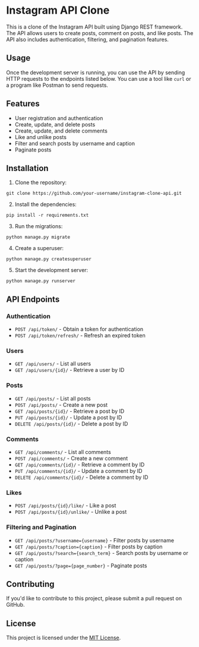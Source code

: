 # Instagram API Clone

This is a clone of the Instagram API built using Django REST framework. The API allows users to create posts, comment on posts, and like posts. The API also includes authentication, filtering, and pagination features.


## Usage

Once the development server is running, you can use the API by sending HTTP requests to the endpoints listed below. You can use a tool like `curl` or a program like Postman to send requests.


## Features

- User registration and authentication
- Create, update, and delete posts
- Create, update, and delete comments
- Like and unlike posts
- Filter and search posts by username and caption
- Paginate posts

## Installation

1. Clone the repository:
```
git clone https://github.com/your-username/instagram-clone-api.git
```

2. Install the dependencies:
```
pip install -r requirements.txt
```

3. Run the migrations:
```
python manage.py migrate
```

4. Create a superuser:
```
python manage.py createsuperuser
```

5. Start the development server:
```
python manage.py runserver
```


## API Endpoints

### Authentication

- `POST /api/token/` - Obtain a token for authentication
- `POST /api/token/refresh/` - Refresh an expired token

### Users

- `GET /api/users/` - List all users
- `GET /api/users/{id}/` - Retrieve a user by ID

### Posts

- `GET /api/posts/` - List all posts
- `POST /api/posts/` - Create a new post
- `GET /api/posts/{id}/` - Retrieve a post by ID
- `PUT /api/posts/{id}/` - Update a post by ID
- `DELETE /api/posts/{id}/` - Delete a post by ID

### Comments

- `GET /api/comments/` - List all comments
- `POST /api/comments/` - Create a new comment
- `GET /api/comments/{id}/` - Retrieve a comment by ID
- `PUT /api/comments/{id}/` - Update a comment by ID
- `DELETE /api/comments/{id}/` - Delete a comment by ID

### Likes

- `POST /api/posts/{id}/like/` - Like a post
- `POST /api/posts/{id}/unlike/` - Unlike a post

### Filtering and Pagination

- `GET /api/posts/?username={username}` - Filter posts by username
- `GET /api/posts/?caption={caption}` - Filter posts by caption
- `GET /api/posts/?search={search_term}` - Search posts by username or caption
- `GET /api/posts/?page={page_number}` - Paginate posts

## Contributing

If you'd like to contribute to this project, please submit a pull request on GitHub.

## License

This project is licensed under the [MIT License](LICENSE).
